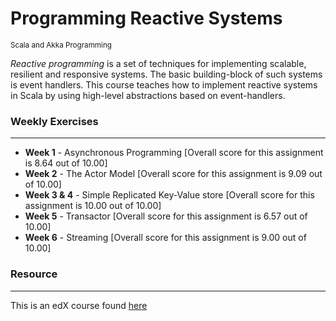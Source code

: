# Programming Reactive Systems
<small>Scala and Akka Programming</small>

*Reactive programming* is a set of techniques for implementing scalable, resilient and responsive systems. The basic building-block of such systems is event handlers. This course teaches how to implement reactive systems in Scala by using high-level abstractions based on event-handlers.


### Weekly Exercises
------
* **Week 1** - Asynchronous Programming [Overall score for this assignment is 8.64 out of 10.00]
* **Week 2** - The Actor Model [Overall score for this assignment is 9.09 out of 10.00]
* **Week 3 & 4** - Simple Replicated Key-Value store [Overall score for this assignment is 10.00 out of 10.00]
* **Week 5** - Transactor [Overall score for this assignment is 6.57 out of 10.00]
* **Week 6** - Streaming [Overall score for this assignment is 9.00 out of 10.00]

### Resource
------
This is an edX course found [here](https://www.edx.org/course/programming-reactive-systems)

